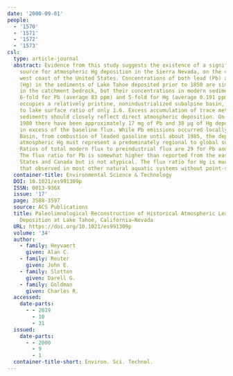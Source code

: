 ```yaml
---
date: '2000-09-01'
people:
  - '1570'
  - '1571'
  - '1572'
  - '1573'
csl:
  type: article-journal
  abstract: Evidence from this study suggests the existence of a significant modern
    source for atmospheric Hg deposition in the Sierra Nevada, on the continental
    west coast of the United States. Concentrations of both lead (Pb) and mercury
    (Hg) in the sediments of Lake Tahoe deposited prior to 1850 are similar to concentrations
    in the catchment bedrock, but their concentrations in modern sediments have increased
    6-fold for Pb (average 83 ppm) and 5-fold for Hg (average 0.191 ppm). The lake
    occupies a relatively pristine, nonindustrialized subalpine basin, with a watershed
    to lake surface ratio of only 1.6. Excess accumulation of trace metals in these
    sediments should closely reflect direct atmospheric deposition. On average, since
    1980 there have been approximately 17 mg of Pb and 38 μg of Hg deposited annually/m2
    in excess of the baseline flux. While Pb emissions occurred locally in the Tahoe
    Basin, from combustion of leaded gasoline until about 1985, the deposition of
    atmospheric Hg must represent a predominately regional to global source of contamination.
    Ratios of total modern flux to preindustrial flux are 29 for Pb and 24 for Hg.
    The flux ratio for Pb is somewhat higher than reported from the eastern United
    States and Canada but is not atypical. The flux ratio for Hg is much higher than
    that observed in most other natural aquatic systems without point-source contamination.
  container-title: Environmental Science & Technology
  DOI: 10.1021/es991309p
  ISSN: 0013-936X
  issue: '17'
  page: 3588-3597
  source: ACS Publications
  title: Paleolimnological Reconstruction of Historical Atmospheric Lead and Mercury
    Deposition at Lake Tahoe, California−Nevada
  URL: https://doi.org/10.1021/es991309p
  volume: '34'
  author:
    - family: Heyvaert
      given: Alan C.
    - family: Reuter
      given: John E.
    - family: Slotton
      given: Darell G.
    - family: Goldman
      given: Charles R.
  accessed:
    date-parts:
      - - 2019
        - 10
        - 31
  issued:
    date-parts:
      - - 2000
        - 9
        - 1
  container-title-short: Environ. Sci. Technol.
---
```

